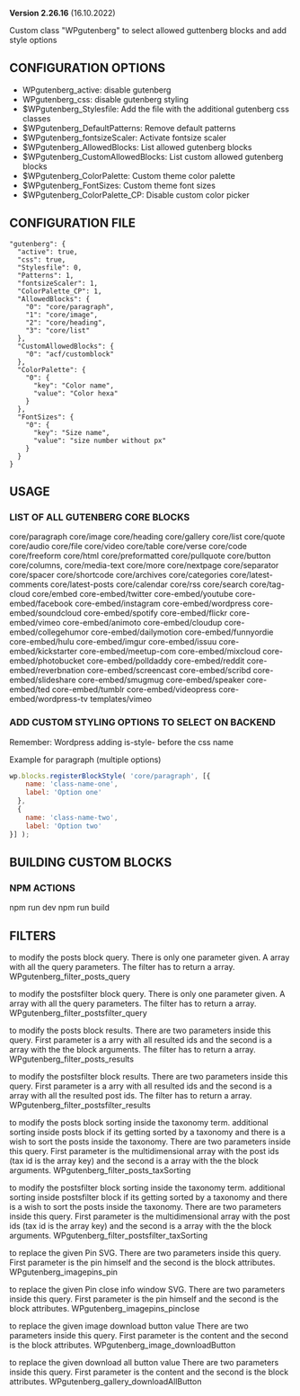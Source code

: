 **Version 2.26.16** (16.10.2022)

Custom class "WPgutenberg" to select allowed guttenberg blocks and add style options

## CONFIGURATION OPTIONS
* WPgutenberg_active: disable gutenberg
* WPgutenberg_css: disable gutenberg styling
* $WPgutenberg_Stylesfile: Add the file with the additional gutenberg css classes
* $WPgutenberg_DefaultPatterns: Remove default patterns
* $WPgutenberg_fontsizeScaler: Activate fontsize scaler
* $WPgutenberg_AllowedBlocks: List allowed gutenberg blocks
* $WPgutenberg_CustomAllowedBlocks: List custom allowed gutenberg blocks
* $WPgutenberg_ColorPalette: Custom theme color palette
* $WPgutenberg_FontSizes: Custom theme font sizes
* $WPgutenberg_ColorPalette_CP: Disable custom color picker

## CONFIGURATION FILE
```
"gutenberg": {
  "active": true,
  "css": true,
  "Stylesfile": 0,
  "Patterns": 1,
  "fontsizeScaler": 1,
  "ColorPalette_CP": 1,
  "AllowedBlocks": {
    "0": "core/paragraph",
    "1": "core/image",
    "2": "core/heading",
    "3": "core/list"
  },
  "CustomAllowedBlocks": {
    "0": "acf/customblock"
  },
  "ColorPalette": {
    "0": {
      "key": "Color name",
      "value": "Color hexa"
    }
  },
  "FontSizes": {
    "0": {
      "key": "Size name",
      "value": "size number without px"
    }
  }
}
```


## USAGE

### LIST OF ALL GUTENBERG CORE BLOCKS
core/paragraph
core/image
core/heading
core/gallery
core/list
core/quote
core/audio
core/file
core/video
core/table
core/verse
core/code
core/freeform
core/html
core/preformatted
core/pullquote
core/button
core/columns,
core/media-text
core/more
core/nextpage
core/separator
core/spacer
core/shortcode
core/archives
core/categories
core/latest-comments
core/latest-posts
core/calendar
core/rss
core/search
core/tag-cloud
core/embed
core-embed/twitter
core-embed/youtube
core-embed/facebook
core-embed/instagram
core-embed/wordpress
core-embed/soundcloud
core-embed/spotify
core-embed/flickr
core-embed/vimeo
core-embed/animoto
core-embed/cloudup
core-embed/collegehumor
core-embed/dailymotion
core-embed/funnyordie
core-embed/hulu
core-embed/imgur
core-embed/issuu
core-embed/kickstarter
core-embed/meetup-com
core-embed/mixcloud
core-embed/photobucket
core-embed/polldaddy
core-embed/reddit
core-embed/reverbnation
core-embed/screencast
core-embed/scribd
core-embed/slideshare
core-embed/smugmug
core-embed/speaker
core-embed/ted
core-embed/tumblr
core-embed/videopress
core-embed/wordpress-tv
templates/vimeo

### ADD CUSTOM STYLING OPTIONS TO SELECT ON BACKEND
Remember: Wordpress adding is-style- before the css name

Example for paragraph (multiple options)
```js
wp.blocks.registerBlockStyle( 'core/paragraph', [{
    name: 'class-name-one',
    label: 'Option one'
  },
  {
    name: 'class-name-two',
    label: 'Option two'
}] );
```


## BUILDING CUSTOM BLOCKS

### NPM ACTIONS
npm run dev
npm run build


## FILTERS
to modify the posts block query.
There is only one parameter given. A array with all the query parameters.
The filter has to return a array.
WPgutenberg_filter_posts_query

to modify the postsfilter block query.
There is only one parameter given. A array with all the query parameters.
The filter has to return a array.
WPgutenberg_filter_postsfilter_query

to modify the posts block results.
There are two parameters inside this query. First parameter is a arry with all resulted ids and the second is a array with the the block arguments.
The filter has to return a array.
WPgutenberg_filter_posts_results

to modify the postsfilter block results.
There are two parameters inside this query. First parameter is a arry with all resulted ids and the second is a array with all the resulted post ids.
The filter has to return a array.
WPgutenberg_filter_postsfilter_results

to modify the posts block sorting inside the taxonomy term.
additional sorting inside posts block if its getting sorted by a taxonomy and there is a wish to sort the posts inside the taxonomy.
There are two parameters inside this query. First parameter is the multidimensional array with the post ids (tax id is the array key) and the second is a array with the the block arguments.
WPgutenberg_filter_posts_taxSorting

to modify the postsfilter block sorting inside the taxonomy term.
additional sorting inside postsfilter block if its getting sorted by a taxonomy and there is a wish to sort the posts inside the taxonomy.
There are two parameters inside this query. First parameter is the multidimensional array with the post ids (tax id is the array key) and the second is a array with the the block arguments.
WPgutenberg_filter_postsfilter_taxSorting

to replace the given Pin SVG.
There are two parameters inside this query. First parameter is the pin himself and the second is the block attributes.
WPgutenberg_imagepins_pin

to replace the given Pin close info window SVG.
There are two parameters inside this query. First parameter is the pin himself and the second is the block attributes.
WPgutenberg_imagepins_pinclose

to replace the given image download button value
There are two parameters inside this query. First parameter is the content and the second is the block attributes.
WPgutenberg_image_downloadButton

to replace the given download all button value
There are two parameters inside this query. First parameter is the content and the second is the block attributes.
WPgutenberg_gallery_downloadAllButton
